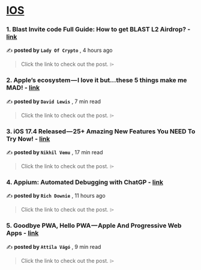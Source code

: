 
<h1><a href=https://medium.com/tag/ios/recommended target="_blank" rel="noopener noreferrer">IOS</a></h1>
<h3>1. Blast Invite code Full Guide: How to get BLAST L2 Airdrop? - <a href=https://medium.com/@pebolunu/blast-invite-code-full-guide-how-to-get-blast-l2-airdrop-76e596f46d06?source=tag_recommended_feed---------0-84----------ios----------a80f3384_00ba_453f_a57f_5969bea08a1b------- target="_blank" rel="noopener noreferrer">link</a></h3>

✍️ **posted by `Lady Of Crypto`** <date> , 4 hours ago</date>

<blockquote>Click the link to check out the post. ⌲</blockquote>

<h3>2. Apple’s ecosystem — I love it but…these 5 things make me MAD! - <a href=https://medium.com/macoclock/apples-ecosystem-i-love-it-but-these-5-things-make-me-mad-f55730bea4d2?source=tag_recommended_feed---------1-107----------ios----------a80f3384_00ba_453f_a57f_5969bea08a1b------- target="_blank" rel="noopener noreferrer">link</a></h3>

✍️ **posted by `David Lewis`** <date> , 7 min read</date>

<blockquote>Click the link to check out the post. ⌲</blockquote>

<h3>3. iOS 17.4 Released — 25+ Amazing New Features You NEED To Try Now! - <a href=https://medium.com/macoclock/ios-17-4-has-way-more-features-than-weve-expected-25-new-features-changes-363ef3d8fdfe?source=tag_recommended_feed---------2-85----------ios----------a80f3384_00ba_453f_a57f_5969bea08a1b------- target="_blank" rel="noopener noreferrer">link</a></h3>

✍️ **posted by `Nikhil Vemu`** <date> , 17 min read</date>

<blockquote>Click the link to check out the post. ⌲</blockquote>

<h3>4. Appium: Automated Debugging with ChatGP - <a href=https://medium.com/@richdownie/appium-debugging-with-chatgp-e1df8415e0f8?source=tag_recommended_feed---------3-84----------ios----------a80f3384_00ba_453f_a57f_5969bea08a1b------- target="_blank" rel="noopener noreferrer">link</a></h3>

✍️ **posted by `Rich Downie`** <date> , 11 hours ago</date>

<blockquote>Click the link to check out the post. ⌲</blockquote>

<h3>5. Goodbye PWA, Hello PWA — Apple And Progressive Web Apps - <a href=https://medium.com/gitconnected/goodbye-pwa-hello-pwa-apple-and-progressive-web-apps-817badde11c2?source=tag_recommended_feed---------4-107----------ios----------a80f3384_00ba_453f_a57f_5969bea08a1b------- target="_blank" rel="noopener noreferrer">link</a></h3>

✍️ **posted by `Attila Vágó`** <date> , 9 min read</date>

<blockquote>Click the link to check out the post. ⌲</blockquote>

